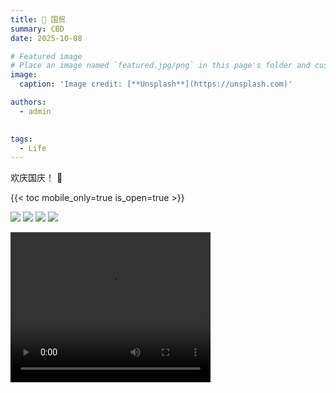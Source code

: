```yaml
---
title: 🎉 国贸
summary: CBD
date: 2025-10-08

# Featured image
# Place an image named `featured.jpg/png` in this page's folder and customize its options here.
image:
  caption: 'Image credit: [**Unsplash**](https://unsplash.com)'

authors:
  - admin
  

tags:
  - Life
---
```

欢庆国庆！ 👋

{{< toc mobile_only=true is_open=true >}}

   ![](/img/cbd/c1.jpg)
   ![](/img/cbd/c2.jpg)
   ![](/img/cbd/c4.jpg)
   ![](/img/cbd/c5.jpg)

   <video width="320" height="240" controls>
    <source src="/img/cbd/c3.mp4" type="video/mp4">
</video>

